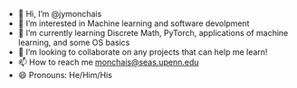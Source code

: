 - 👋 Hi, I’m @jymonchais
- 👀 I’m interested in Machine learning and software devolpment
- 🌱 I’m currently learning Discrete Math, PyTorch, applications of machine learning, and some OS basics
- 💞️ I’m looking to collaborate on any projects that can help me learn!
- 📫 How to reach me monchais@seas.upenn.edu
- 😄 Pronouns: He/Him/His

<!---
jymonchais/jymonchais is a ✨ special ✨ repository because its `README.md` (this file) appears on your GitHub profile.
You can click the Preview link to take a look at your changes.
--->
